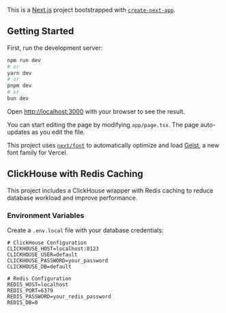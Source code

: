 This is a [Next.js](https://nextjs.org) project bootstrapped with [`create-next-app`](https://nextjs.org/docs/app/api-reference/cli/create-next-app).

## Getting Started

First, run the development server:

```bash
npm run dev
# or
yarn dev
# or
pnpm dev
# or
bun dev
```

Open [http://localhost:3000](http://localhost:3000) with your browser to see the result.

You can start editing the page by modifying `app/page.tsx`. The page auto-updates as you edit the file.

This project uses [`next/font`](https://nextjs.org/docs/app/building-your-application/optimizing/fonts) to automatically optimize and load [Geist](https://vercel.com/font), a new font family for Vercel.

## ClickHouse with Redis Caching

This project includes a ClickHouse wrapper with Redis caching to reduce database workload and improve performance.

### Environment Variables

Create a `.env.local` file with your database credentials:

```env
# ClickHouse Configuration
CLICKHOUSE_HOST=localhost:8123
CLICKHOUSE_USER=default
CLICKHOUSE_PASSWORD=your_password
CLICKHOUSE_DB=default

# Redis Configuration
REDIS_HOST=localhost
REDIS_PORT=6379
REDIS_PASSWORD=your_redis_password
REDIS_DB=0
```
